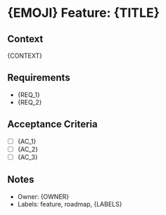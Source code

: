 # {EMOJI} Feature: {TITLE}

## Context

{CONTEXT}

## Requirements

- {REQ_1}
- {REQ_2}

## Acceptance Criteria

- [ ] {AC_1}
- [ ] {AC_2}
- [ ] {AC_3}

## Notes

- Owner: {OWNER}
- Labels: feature, roadmap, {LABELS}

